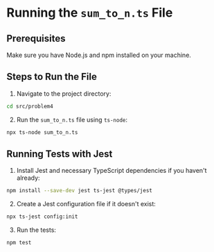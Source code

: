 # Running the `sum_to_n.ts` File

## Prerequisites
Make sure you have Node.js and npm installed on your machine.

## Steps to Run the File

1. Navigate to the project directory:
  ```sh
  cd src/problem4
  ```

2. Run the `sum_to_n.ts` file using `ts-node`:
  ```sh
  npx ts-node sum_to_n.ts
  ```

## Running Tests with Jest

1. Install Jest and necessary TypeScript dependencies if you haven't already:
  ```sh
  npm install --save-dev jest ts-jest @types/jest
  ```

2. Create a Jest configuration file if it doesn't exist:
  ```sh
  npx ts-jest config:init
  ```

3. Run the tests:
  ```sh
  npm test
  ```